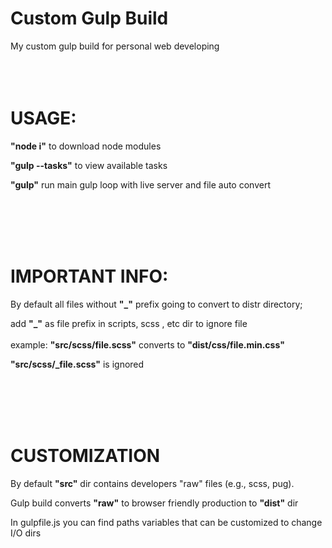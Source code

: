 # Custom Gulp Build
My custom gulp build for personal web developing
<br></br>
<br></br>
# USAGE:

**"node i"** to download node modules

**"gulp --tasks"** to view available tasks

**"gulp"** run main gulp loop with live server and file auto convert


<br></br>
<br></br>
# IMPORTANT INFO:

By default all files without **"_"** prefix going to convert to distr directory;

add **"_"** as file prefix in scripts, scss , etc dir to ignore file
<br></br>
example:
**"src/scss/file.scss"** converts to **"dist/css/file.min.css"**

**"src/scss/_file.scss"** is ignored

<br></br>
<br></br>
# CUSTOMIZATION
By default **"src"** dir contains developers "raw" files (e.g., scss, pug).

Gulp build converts **"raw"** to browser friendly production to **"dist"** dir

In gulpfile.js you can find paths variables that can be customized to change I/O dirs
